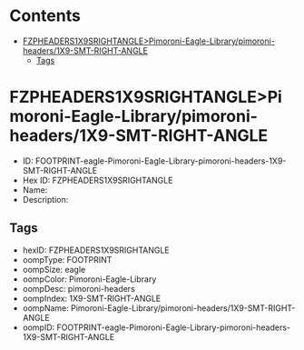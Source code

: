 



Contents
========

* [FZPHEADERS1X9SRIGHTANGLE>Pimoroni-Eagle-Library/pimoroni-headers/1X9-SMT-RIGHT-ANGLE](#fzpheaders1x9srightanglepimoroni-eagle-librarypimoroni-headers1x9-smt-right-angle)
	* [Tags](#tags)

# FZPHEADERS1X9SRIGHTANGLE>Pimoroni-Eagle-Library/pimoroni-headers/1X9-SMT-RIGHT-ANGLE

- ID: FOOTPRINT-eagle-Pimoroni-Eagle-Library-pimoroni-headers-1X9-SMT-RIGHT-ANGLE
- Hex ID: FZPHEADERS1X9SRIGHTANGLE
- Name: 
- Description: 

## Tags

- hexID: FZPHEADERS1X9SRIGHTANGLE
- oompType: FOOTPRINT
- oompSize: eagle
- oompColor: Pimoroni-Eagle-Library
- oompDesc: pimoroni-headers
- oompIndex: 1X9-SMT-RIGHT-ANGLE
- oompName: Pimoroni-Eagle-Library/pimoroni-headers/1X9-SMT-RIGHT-ANGLE
- oompID: FOOTPRINT-eagle-Pimoroni-Eagle-Library-pimoroni-headers-1X9-SMT-RIGHT-ANGLE
